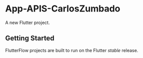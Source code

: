 # App-APIS-CarlosZumbado

A new Flutter project.

## Getting Started

FlutterFlow projects are built to run on the Flutter _stable_ release.
